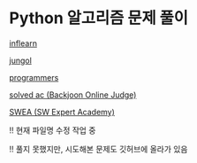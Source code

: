 # Python 알고리즘 문제 풀이

[inflearn](https://paullab.co.kr/codefestival.html)

[jungol](http://www.jungol.co.kr)

[programmers](https://school.programmers.co.kr/)

[solved ac (Backjoon Online Judge)](https://solved.ac/)

[SWEA (SW Expert Academy)](https://swexpertacademy.com/main/main.do)

!! 현재 파일명 수정 작업 중

!! 풀지 못했지만, 시도해본 문제도 깃허브에 올라가 있음